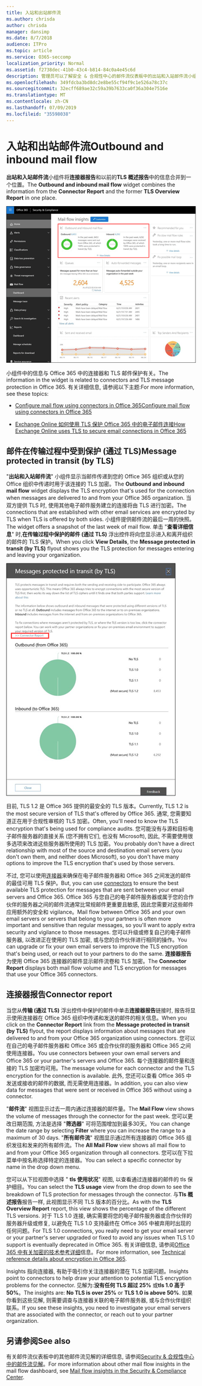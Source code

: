 ```yaml
---
title: 入站和出站邮件流
ms.author: chrisda
author: chrisda
manager: dansimp
ms.date: 8/7/2018
audience: ITPro
ms.topic: article
ms.service: O365-seccomp
localization_priority: Normal
ms.assetid: f2738dec-41b0-43c4-b814-84c0a4e45c6d
description: 管理员可以了解安全 & 合规性中心的邮件流仪表板中的出站和入站邮件流小组件。
ms.openlocfilehash: 349fdcba3bd8dc2e8be55cf94f9c1e526a78c37c
ms.sourcegitcommit: 32ecff689ae32c59a39b7633ca0f36a304e7516e
ms.translationtype: MT
ms.contentlocale: zh-CN
ms.lasthandoff: 07/09/2019
ms.locfileid: "35598038"
---
```

# <a name="outbound-and-inbound-mail-flow"></a><span data-ttu-id="5587f-103">入站和出站邮件流</span><span class="sxs-lookup"><span data-stu-id="5587f-103">Outbound and inbound mail flow</span></span>

<span data-ttu-id="5587f-104">**出站和入站邮件流**小组件将**连接器报告**和以前的**TLS 概述报告**中的信息合并到一个位置。</span><span class="sxs-lookup"><span data-stu-id="5587f-104">The **Outbound and inbound mail flow** widget combines the information from the **Connector Report** and the former **TLS Overview Report** in one place.</span></span>

![安全 & 合规性中心的邮件流仪表板中的出站和入站邮件流报告](media/2c591d1c-bad6-4b72-890e-f8fdfd4f447a.png)

<span data-ttu-id="5587f-106">小组件中的信息与 Office 365 中的连接器和 TLS 邮件保护有关。</span><span class="sxs-lookup"><span data-stu-id="5587f-106">The information in the widget is related to connectors and TLS message protection in Office 365.</span></span> <span data-ttu-id="5587f-107">有关详细信息, 请参阅以下主题:</span><span class="sxs-lookup"><span data-stu-id="5587f-107">For more information, see these topics:</span></span>

- [<span data-ttu-id="5587f-108">Configure mail flow using connectors in Office 365</span><span class="sxs-lookup"><span data-stu-id="5587f-108">Configure mail flow using connectors in Office 365</span></span>](https://technet.microsoft.com/library/ms.exch.eac.connectorselection.aspx)

- [<span data-ttu-id="5587f-109">Exchange Online 如何使用 TLS 保护 Office 365 中的电子邮件连接</span><span class="sxs-lookup"><span data-stu-id="5587f-109">How Exchange Online uses TLS to secure email connections in Office 365</span></span>](https://support.office.com/article/4CDE0CDA-3430-4DC0-B489-F2C0736C929F)

## <a name="message-protected-in-transit-by-tls"></a><span data-ttu-id="5587f-110">邮件在传输过程中受到保护 (通过 TLS)</span><span class="sxs-lookup"><span data-stu-id="5587f-110">Message protected in transit (by TLS)</span></span>

<span data-ttu-id="5587f-111">"**出站和入站邮件流**" 小组件显示当邮件传递到您的 Office 365 组织或从您的 Office 组织中传递时用于该连接的 TLS 加密。</span><span class="sxs-lookup"><span data-stu-id="5587f-111">The **Outbound and inbound mail flow** widget displays the TLS encryption that's used for the connection when messages are delivered to and from your Office 365 organization.</span></span> <span data-ttu-id="5587f-112">当双方提供 TLS 时, 使用其他电子邮件服务建立的连接将由 TLS 进行加密。</span><span class="sxs-lookup"><span data-stu-id="5587f-112">The connections that are established with other email services are encrypted by TLS when TLS is offered by both sides.</span></span> <span data-ttu-id="5587f-113">小组件提供邮件流的最后一周的快照。</span><span class="sxs-lookup"><span data-stu-id="5587f-113">The widget offers a snapshot of the last week of mail flow.</span></span> <span data-ttu-id="5587f-114">单击 "**查看详细信息**" 时,**在传输过程中保护的邮件 (通过 TLS)** 浮出控件将向您显示进入和离开组织的邮件的 TLS 保护。</span><span class="sxs-lookup"><span data-stu-id="5587f-114">When you click **View Details**, the **Message protected in transit (by TLS)** flyout shows you the TLS protection for messages entering and leaving your organization.</span></span>

![安全 & 合规中心在传输过程中受到保护的邮件 (通过 TLS) 浮出控件](media/825aa74c-413d-4141-8e3c-dfe68ae78eed.png)

<span data-ttu-id="5587f-116">目前, TLS 1.2 是 Office 365 提供的最安全的 TLS 版本。</span><span class="sxs-lookup"><span data-stu-id="5587f-116">Currently, TLS 1.2 is the most secure version of TLS that's offered by Office 365.</span></span> <span data-ttu-id="5587f-117">通常, 您需要知道正在用于合规性审核的 TLS 加密。</span><span class="sxs-lookup"><span data-stu-id="5587f-117">Often, you'll need to know the TLS encryption that's being used for compliance audits.</span></span> <span data-ttu-id="5587f-118">您可能没有与源和目标电子邮件服务器的直接关系 (您不拥有它们, 也没有 Microsoft), 因此, 不需要使用很多选项来改进这些服务器所使用的 TLS 加密。</span><span class="sxs-lookup"><span data-stu-id="5587f-118">You probably don't have a direct relationship with most of the source and destination email servers (you don't own them, and neither does Microsoft), so you don't have many options to improve the TLS encryption that's used by those servers.</span></span>

<span data-ttu-id="5587f-119">不过, 您可以使用[连接器](https://technet.microsoft.com/library/ms.exch.eac.connectorselection.aspx)来确保在电子邮件服务器和 Office 365 之间发送的邮件的最佳可用 TLS 保护。</span><span class="sxs-lookup"><span data-stu-id="5587f-119">But, you can use [connectors](https://technet.microsoft.com/library/ms.exch.eac.connectorselection.aspx) to ensure the best available TLS protection for messages that are sent between your email servers and Office 365.</span></span> <span data-ttu-id="5587f-120">Office 365 与您自己的电子邮件服务器或属于您的合作伙伴的服务器之间的邮件流通常比常规邮件更重要且敏感, 因此您需要对这些邮件应用额外的安全和 vigilance。</span><span class="sxs-lookup"><span data-stu-id="5587f-120">Mail flow between Office 365 and your own email servers or servers that belong to your partners is often more important and sensitive than regular messages, so you'll want to apply extra security and vigilance to those messages.</span></span> <span data-ttu-id="5587f-121">您可以升级或修复自己的电子邮件服务器, 以改进正在使用的 TLS 加密, 或与您的合作伙伴进行相同的操作。</span><span class="sxs-lookup"><span data-stu-id="5587f-121">You can upgrade or fix your own email servers to improve the TLS encryption that's being used, or reach out to your partners to do the same.</span></span> <span data-ttu-id="5587f-122">**连接器报告**为使用 Office 365 连接器的邮件显示邮件流卷和 TLS 加密。</span><span class="sxs-lookup"><span data-stu-id="5587f-122">The **Connector Report** displays both mail flow volume and TLS encryption for messages that use your Office 365 connectors.</span></span>

## <a name="connector-report"></a><span data-ttu-id="5587f-123">连接器报告</span><span class="sxs-lookup"><span data-stu-id="5587f-123">Connector report</span></span>

<span data-ttu-id="5587f-124">当您从**传输 (通过 TLS)** 浮出控件中保护的邮件中单击**连接器报告**链接时, 报告将显示使用连接器在 Office 365 组织中传递和发送的邮件的相关信息。</span><span class="sxs-lookup"><span data-stu-id="5587f-124">When you click on the **Connector Report** link from the **Message protected in transit (by TLS)** flyout, the report displays information about messages that are delivered to and from your Office 365 organization using connectors.</span></span> <span data-ttu-id="5587f-125">您可以在自己的电子邮件服务器和 Office 365 或合作伙伴的服务器和 Office 365 之间使用连接器。</span><span class="sxs-lookup"><span data-stu-id="5587f-125">You use connectors between your own email servers and Office 365 or your partner's servers and Office 365.</span></span> <span data-ttu-id="5587f-126">每个连接器的邮件量和连接的 TLS 加密均可用。</span><span class="sxs-lookup"><span data-stu-id="5587f-126">The message volume for each connector and the TLS encryption for the connection is available.</span></span> <span data-ttu-id="5587f-127">此外, 您还可以查看 Office 365 中发送或接收的邮件的数据, 而无需使用连接器。</span><span class="sxs-lookup"><span data-stu-id="5587f-127">In addition, you can also view data for messages that were sent or received in Office 365 without using a connector.</span></span>

<span data-ttu-id="5587f-128">"**邮件流**" 视图显示过去一周内通过连接器的邮件量。</span><span class="sxs-lookup"><span data-stu-id="5587f-128">The **Mail Flow** view shows the volume of messages through the connector for the past week.</span></span> <span data-ttu-id="5587f-129">您可以更改日期范围, 方法是选择 "**筛选器**" 可将范围增加到最多30天。</span><span class="sxs-lookup"><span data-stu-id="5587f-129">You can change the date range by selecting **Filter** where you can increase the range to a maximum of 30 days.</span></span> <span data-ttu-id="5587f-130">"**所有邮件流**" 视图显示通过所有连接器的 Office 365 组织发往和发来的所有邮件流。</span><span class="sxs-lookup"><span data-stu-id="5587f-130">The **All Mail Flow** view shows all mail flow to and from your Office 365 organization through all connectors.</span></span> <span data-ttu-id="5587f-131">您可以在下拉菜单中按名称选择特定的连接器。</span><span class="sxs-lookup"><span data-stu-id="5587f-131">You can select a specific connector by name in the drop down menu.</span></span>

<span data-ttu-id="5587f-132">您可以从下拉视图中选择 " **tls 使用状况**" 视图, 以查看通过连接器的邮件的 tls 保护细目。</span><span class="sxs-lookup"><span data-stu-id="5587f-132">You can select the **TLS usage** view from the drop down to see the breakdown of TLS protection for messages through the connector.</span></span> <span data-ttu-id="5587f-133">与**Tls 概述报告**报告一样, 此视图显示不同 TLS 版本的百分比。</span><span class="sxs-lookup"><span data-stu-id="5587f-133">As with the **TLS Overview Report** report, this view shows the percentage of the different TLS versions.</span></span> <span data-ttu-id="5587f-134">对于 TLS 1.0 连接, 确实需要将您的电子邮件服务器或合作伙伴的服务器升级或修复, 以避免在 TLS 1.0 支持最终在 Office 365 中被弃用时出现的任何问题。</span><span class="sxs-lookup"><span data-stu-id="5587f-134">For TLS 1.0 connections, you really need to get your email server or your partner's server upgraded or fixed to avoid any issues when TLS 1.0 support is eventually deprecated in Office 365.</span></span> <span data-ttu-id="5587f-135">有关详细信息, 请参阅[Office 365 中有关加密的技术参考详细](https://support.office.com/article/862cbe93-4268-4ef9-ba79-277545ecf221)信息。</span><span class="sxs-lookup"><span data-stu-id="5587f-135">For more information, see [Technical reference details about encryption in Office 365](https://support.office.com/article/862cbe93-4268-4ef9-ba79-277545ecf221).</span></span>

<span data-ttu-id="5587f-136">Insights 指向连接器, 有助于吸引你关注连接器的潜在 TLS 加密问题。</span><span class="sxs-lookup"><span data-stu-id="5587f-136">Insights point to connectors to help draw your attention to potential TLS encryption problems for the connector.</span></span> <span data-ttu-id="5587f-137">见解为:**没有任何 TLS 超过 25%** 或**tls 1.0 高于 50%**。</span><span class="sxs-lookup"><span data-stu-id="5587f-137">The insights are: **No TLS is over 25%** or **TLS 1.0 is above 50%**.</span></span> <span data-ttu-id="5587f-138">如果你看到这些见解, 则需要调查与连接器关联的电子邮件服务器, 或与合作伙伴组织联系。</span><span class="sxs-lookup"><span data-stu-id="5587f-138">If you see these insights, you need to investigate your email servers that are associated with the connector, or reach out to your partner organization.</span></span>

## <a name="see-also"></a><span data-ttu-id="5587f-139">另请参阅</span><span class="sxs-lookup"><span data-stu-id="5587f-139">See also</span></span>

<span data-ttu-id="5587f-140">有关邮件流仪表板中的其他邮件流见解的详细信息, 请参阅[Security & 合规性中心中的邮件流见解](mail-flow-insights.md)。</span><span class="sxs-lookup"><span data-stu-id="5587f-140">For more information about other mail flow insights in the mail flow dashboard, see [Mail flow insights in the Security & Compliance Center](mail-flow-insights.md).</span></span>

